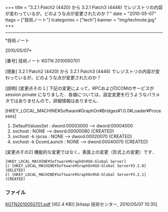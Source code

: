﻿+++
title = "3.2.1 Patch2 (4420) から 3.2.1 Patch3 (4446) でレジストリの内容が変わっているが，どのような点が変更されたのか？"
date = "2010-05-07"
ttags = ["技術ノート"]
tcategories = ["tech"]
banner = "img/technote.jpg"
+++

-----------------------------------------------------------------------------------------------------------------------------

*技術ノート

2010/05/07*


[番号]
技術ノート KGTN 2010050701

[現象]
3.2.1 Patch2 (4420) から 3.2.1 Patch3 (4446)
でレジストリの内容が変わっているが，どのような点が変更されたのか？

[説明]
[変更点その１]
下記の変更によって，RPCおよびDCOMのサービスが session private
になりました．各値については，設定変更を行うようなパラメタではありませんので，詳細情報はありません．

[HKEY_LOCAL_MACHINE¥Software¥GraphOn¥Bridges¥1.0.0¥Loader¥Processes]
1) DefaultValuesSet : dword:00003000 --> dword:00004000
2) svchost : NONE --> dword:00000080 (CREATED)
3) svchost -k rpcss : NONE --> dword:00020070 (CREATED)
4) svchost -k DcomLaunch : NONE --> dword:00040070 (CREATED)

[変更点その2]
機能的な変更ではなく，表面上の変更（形式上の変更）です．

    [HKEY_LOCAL_MACHINE¥Software¥GraphOn¥GO-Global Server]
    1) [HKEY_LOCAL_MACHINE¥Software¥GraphOn¥GO-Global Server¥3.2.0] (DELETED)
    2) [HKEY_LOCAL_MACHINE¥Software¥GraphOn¥GO-Global Server¥3.2.1] (CREATED)


### ファイル

 
 


[KGTN2010050701.pdf](http://techreport.kitasp.net/attachments/download/160/KGTN2010050701.pdf)
 [(62.4 KB)] [kitasp 技術センター, 2010/05/07
10:35]


 


 

